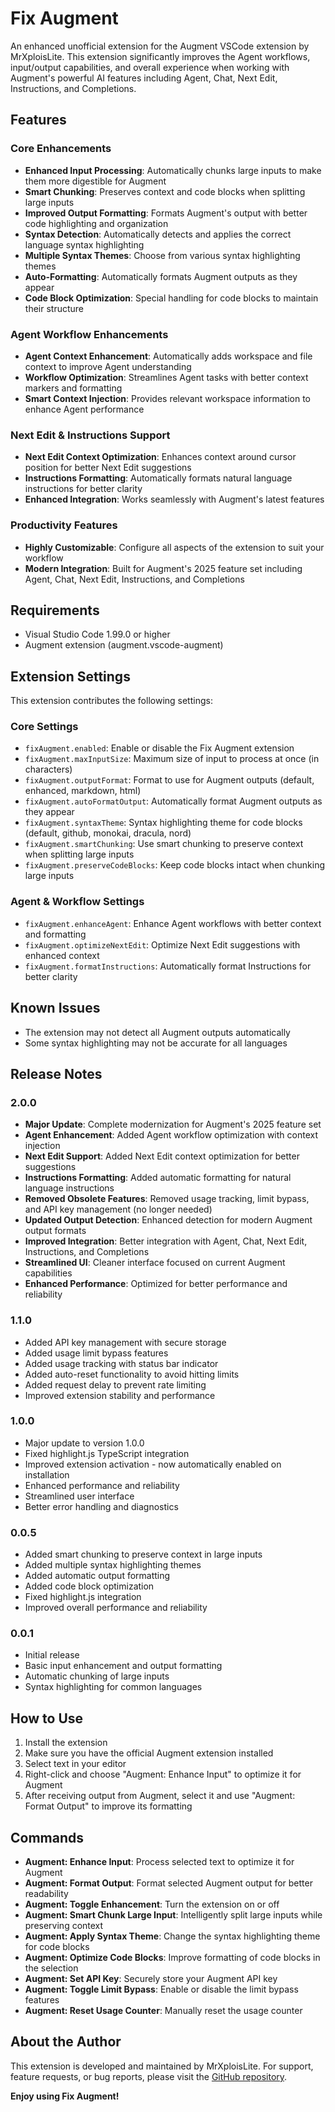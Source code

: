 # Fix Augment

An enhanced unofficial extension for the Augment VSCode extension by MrXploisLite. This extension significantly improves the Agent workflows, input/output capabilities, and overall experience when working with Augment's powerful AI features including Agent, Chat, Next Edit, Instructions, and Completions.

## Features

### Core Enhancements
- **Enhanced Input Processing**: Automatically chunks large inputs to make them more digestible for Augment
- **Smart Chunking**: Preserves context and code blocks when splitting large inputs
- **Improved Output Formatting**: Formats Augment's output with better code highlighting and organization
- **Syntax Detection**: Automatically detects and applies the correct language syntax highlighting
- **Multiple Syntax Themes**: Choose from various syntax highlighting themes
- **Auto-Formatting**: Automatically formats Augment outputs as they appear
- **Code Block Optimization**: Special handling for code blocks to maintain their structure

### Agent Workflow Enhancements
- **Agent Context Enhancement**: Automatically adds workspace and file context to improve Agent understanding
- **Workflow Optimization**: Streamlines Agent tasks with better context markers and formatting
- **Smart Context Injection**: Provides relevant workspace information to enhance Agent performance

### Next Edit & Instructions Support
- **Next Edit Context Optimization**: Enhances context around cursor position for better Next Edit suggestions
- **Instructions Formatting**: Automatically formats natural language instructions for better clarity
- **Enhanced Integration**: Works seamlessly with Augment's latest features

### Productivity Features
- **Highly Customizable**: Configure all aspects of the extension to suit your workflow
- **Modern Integration**: Built for Augment's 2025 feature set including Agent, Chat, Next Edit, Instructions, and Completions

## Requirements

- Visual Studio Code 1.99.0 or higher
- Augment extension (augment.vscode-augment)

## Extension Settings

This extension contributes the following settings:

### Core Settings
- `fixAugment.enabled`: Enable or disable the Fix Augment extension
- `fixAugment.maxInputSize`: Maximum size of input to process at once (in characters)
- `fixAugment.outputFormat`: Format to use for Augment outputs (default, enhanced, markdown, html)
- `fixAugment.autoFormatOutput`: Automatically format Augment outputs as they appear
- `fixAugment.syntaxTheme`: Syntax highlighting theme for code blocks (default, github, monokai, dracula, nord)
- `fixAugment.smartChunking`: Use smart chunking to preserve context when splitting large inputs
- `fixAugment.preserveCodeBlocks`: Keep code blocks intact when chunking large inputs

### Agent & Workflow Settings
- `fixAugment.enhanceAgent`: Enhance Agent workflows with better context and formatting
- `fixAugment.optimizeNextEdit`: Optimize Next Edit suggestions with enhanced context
- `fixAugment.formatInstructions`: Automatically format Instructions for better clarity

## Known Issues

- The extension may not detect all Augment outputs automatically
- Some syntax highlighting may not be accurate for all languages

## Release Notes

### 2.0.0

- **Major Update**: Complete modernization for Augment's 2025 feature set
- **Agent Enhancement**: Added Agent workflow optimization with context injection
- **Next Edit Support**: Added Next Edit context optimization for better suggestions
- **Instructions Formatting**: Added automatic formatting for natural language instructions
- **Removed Obsolete Features**: Removed usage tracking, limit bypass, and API key management (no longer needed)
- **Updated Output Detection**: Enhanced detection for modern Augment output formats
- **Improved Integration**: Better integration with Agent, Chat, Next Edit, Instructions, and Completions
- **Streamlined UI**: Cleaner interface focused on current Augment capabilities
- **Enhanced Performance**: Optimized for better performance and reliability

### 1.1.0

- Added API key management with secure storage
- Added usage limit bypass features
- Added usage tracking with status bar indicator
- Added auto-reset functionality to avoid hitting limits
- Added request delay to prevent rate limiting
- Improved extension stability and performance

### 1.0.0

- Major update to version 1.0.0
- Fixed highlight.js TypeScript integration
- Improved extension activation - now automatically enabled on installation
- Enhanced performance and reliability
- Streamlined user interface
- Better error handling and diagnostics

### 0.0.5

- Added smart chunking to preserve context in large inputs
- Added multiple syntax highlighting themes
- Added automatic output formatting
- Added code block optimization
- Fixed highlight.js integration
- Improved overall performance and reliability

### 0.0.1

- Initial release
- Basic input enhancement and output formatting
- Automatic chunking of large inputs
- Syntax highlighting for common languages

## How to Use

1. Install the extension
2. Make sure you have the official Augment extension installed
3. Select text in your editor
4. Right-click and choose "Augment: Enhance Input" to optimize it for Augment
5. After receiving output from Augment, select it and use "Augment: Format Output" to improve its formatting

## Commands

- **Augment: Enhance Input**: Process selected text to optimize it for Augment
- **Augment: Format Output**: Format selected Augment output for better readability
- **Augment: Toggle Enhancement**: Turn the extension on or off
- **Augment: Smart Chunk Large Input**: Intelligently split large inputs while preserving context
- **Augment: Apply Syntax Theme**: Change the syntax highlighting theme for code blocks
- **Augment: Optimize Code Blocks**: Improve formatting of code blocks in the selection
- **Augment: Set API Key**: Securely store your Augment API key
- **Augment: Toggle Limit Bypass**: Enable or disable the limit bypass features
- **Augment: Reset Usage Counter**: Manually reset the usage counter

## About the Author

This extension is developed and maintained by MrXploisLite. For support, feature requests, or bug reports, please visit the [GitHub repository](https://github.com/MrXploisLite/fix-augment).

**Enjoy using Fix Augment!**
